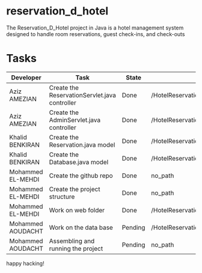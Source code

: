 # reservation_d_hotel
The Reservation_D_Hotel project in Java is a hotel management system designed to handle room reservations, guest check-ins, and check-outs

 
# Tasks
| Developer         | Task                                           | State      | Path                                                               |
|-------------------|------------------------------------------------|------------|--------------------------------------------------------------------|
| Aziz AMEZIAN      | Create the ReservationServlet.java controller  | Done       | /HotelReservation/com.hotel.controllers/ReservationServlet.java    |
| Aziz AMEZIAN      | Create the AdminServlet.java controller        | Done       | /HotelReservation/com.hotel.controllers/AdminServlet.java          |
| Khalid BENKIRAN   | Create the Reservation.java model              | Done       | /HotelReservation/com.hotel.models/Reservation.java                |
| Khalid BENKIRAN   | Create the Database.java model                 | Done       | /HotelReservation/com.hotel.models/Database.java                   |
| Mohammed EL-MEHDI | Create the github repo                         | Done       | no_path                                                            |
| Mohammed EL-MEHDI | Create the project structure                   | Done       | no_path                                                            |
| Mohammed EL-MEHDI | Work on web folder                             | Done       | /HotelReservation/web                                              |
| Mohammed AOUDACHT | Work on the data base                          | Pending    | /HotelReservation/database.sql                                     |
| Mohammed AOUDACHT | Assembling and running the project             | Pending    | no_path                                                            |


happy hacking!
